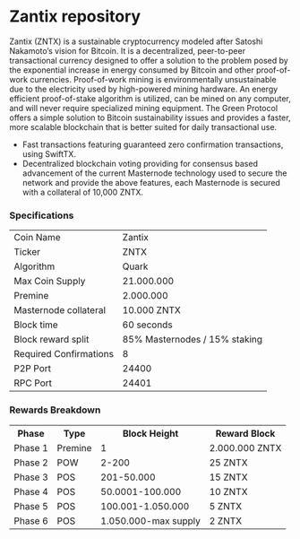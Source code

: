 Zantix repository
=================================================

Zantix (ZNTX) is a sustainable cryptocurrency modeled after Satoshi Nakamoto’s vision for Bitcoin. It is a decentralized, peer-to-peer transactional currency designed to offer a solution to the problem posed by the exponential increase in energy consumed by Bitcoin and other proof-of-work currencies. Proof-of-work mining is environmentally unsustainable due to the electricity used by high-powered mining hardware.
An energy efficient proof-of-stake algorithm is utilized, can be mined on any computer, and will never require specialized mining equipment. The Green Protocol offers a simple solution to Bitcoin sustainability issues and provides a faster, more scalable blockchain that is better suited for daily transactional use.

- Fast transactions featuring guaranteed zero confirmation transactions, using SwiftTX.
- Decentralized blockchain voting providing for consensus based advancement of the current Masternode
  technology used to secure the network and provide the above features, each Masternode is secured
  with a collateral of 10,000 ZNTX.

### Specifications
<table>
<tr><td>Coin Name</td><td>Zantix</td></tr>
<tr><td>Ticker</td><td>ZNTX</td></tr>
<tr><td>Algorithm</td><td>Quark</td></tr>
<tr><td>Max Coin Supply</td><td>21.000.000</td></tr>
<tr><td>Premine</td><td>2.000.000</td></tr>
<tr><td>Masternode collateral</td><td>10.000 ZNTX</td></tr>
<tr><td>Block time</td><td>60 seconds</td></tr>
<tr><td>Block reward split</td><td>85% Masternodes / 15% staking</td></tr>
<tr><td>Required Confirmations</td><td>8</td></tr>
<tr><td>P2P Port</td><td>24400</td></tr>
<tr><td>RPC Port</td><td>24401</td></tr>
</table>

### Rewards Breakdown
<table>
<th>Phase</th><th>Type</th><th>Block Height</th><th>Reward Block</th>
<tr><td>Phase 1</td><td>Premine</td><td>1</td><td>2.000.000 ZNTX</td></tr>
<tr><td>Phase 2</td><td>POW</td><td>2-200</td><td>25 ZNTX</td></tr>
<tr><td>Phase 3</td><td>POS</td><td>201-50.000</td><td>15 ZNTX</td></tr>
<tr><td>Phase 4</td><td>POS</td><td>50.0001-100.000</td><td>10 ZNTX</td></tr>
<tr><td>Phase 5</td><td>POS</td><td>100.001-1.050.000</td><td>5 ZNTX</td></tr>
<tr><td>Phase 6</td><td>POS</td><td>1.050.000-max supply</td><td>2 ZNTX</td></tr>
</table>
